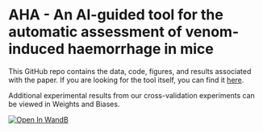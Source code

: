 # AHA - An AI-guided tool for the automatic assessment of venom-induced haemorrhage in mice

This GitHub repo contains the data, code, figures, and results associated with the paper. If you are looking for the tool itself, you can find it [here](https://github.com/laprade117/AHA).

Additional experimental results from our cross-validation experiments can be viewed in Weights and Biases.

[![Open In WandB](https://raw.githubusercontent.com/wandb/assets/main/wandb-github-badge-28.svg)](https://wandb.ai/willap/VenomAI-Haemorrhage-UNet/reports/U-Net-Haemorrhage-Detection-Results--VmlldzoyMDkzODUy)
